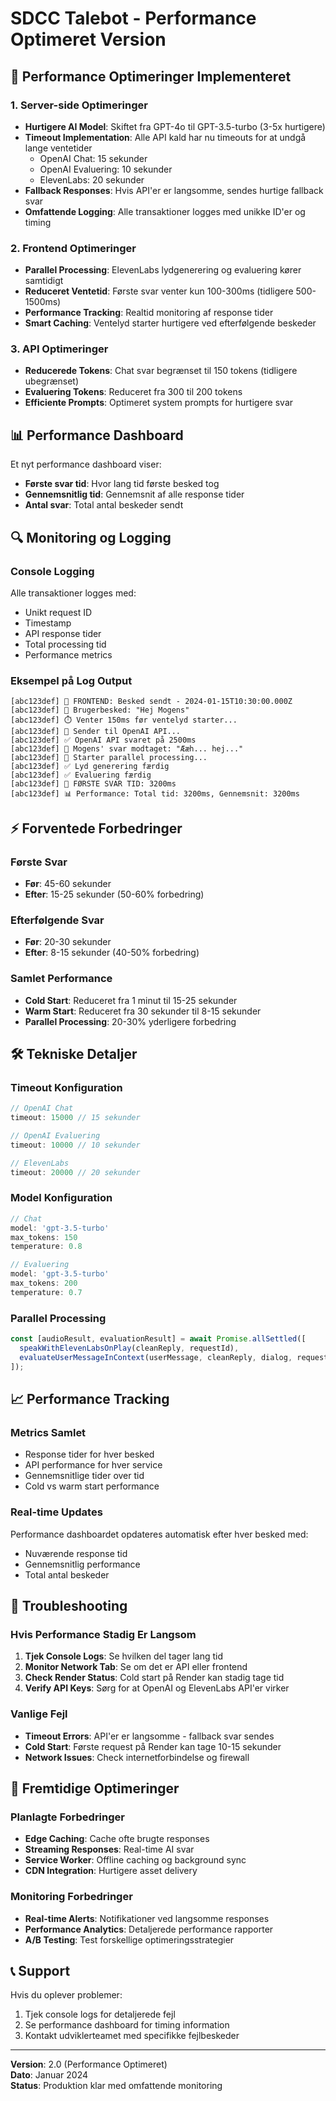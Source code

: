 # SDCC Talebot - Performance Optimeret Version

## 🚀 Performance Optimeringer Implementeret

### 1. **Server-side Optimeringer**
- **Hurtigere AI Model**: Skiftet fra GPT-4o til GPT-3.5-turbo (3-5x hurtigere)
- **Timeout Implementation**: Alle API kald har nu timeouts for at undgå lange ventetider
  - OpenAI Chat: 15 sekunder
  - OpenAI Evaluering: 10 sekunder  
  - ElevenLabs: 20 sekunder
- **Fallback Responses**: Hvis API'er er langsomme, sendes hurtige fallback svar
- **Omfattende Logging**: Alle transaktioner logges med unikke ID'er og timing

### 2. **Frontend Optimeringer**
- **Parallel Processing**: ElevenLabs lydgenerering og evaluering kører samtidigt
- **Reduceret Ventetid**: Første svar venter kun 100-300ms (tidligere 500-1500ms)
- **Performance Tracking**: Realtid monitoring af response tider
- **Smart Caching**: Ventelyd starter hurtigere ved efterfølgende beskeder

### 3. **API Optimeringer**
- **Reducerede Tokens**: Chat svar begrænset til 150 tokens (tidligere ubegrænset)
- **Evaluering Tokens**: Reduceret fra 300 til 200 tokens
- **Efficiente Prompts**: Optimeret system prompts for hurtigere svar

## 📊 Performance Dashboard

Et nyt performance dashboard viser:
- **Første svar tid**: Hvor lang tid første besked tog
- **Gennemsnitlig tid**: Gennemsnit af alle response tider
- **Antal svar**: Total antal beskeder sendt

## 🔍 Monitoring og Logging

### Console Logging
Alle transaktioner logges med:
- Unikt request ID
- Timestamp
- API response tider
- Total processing tid
- Performance metrics

### Eksempel på Log Output
```
[abc123def] 🚀 FRONTEND: Besked sendt - 2024-01-15T10:30:00.000Z
[abc123def] 📝 Brugerbesked: "Hej Mogens"
[abc123def] ⏱️ Venter 150ms før ventelyd starter...
[abc123def] 🤖 Sender til OpenAI API...
[abc123def] ✅ OpenAI API svaret på 2500ms
[abc123def] 💭 Mogens' svar modtaget: "Ææh... hej..."
[abc123def] 🔄 Starter parallel processing...
[abc123def] ✅ Lyd generering færdig
[abc123def] ✅ Evaluering færdig
[abc123def] 🎯 FØRSTE SVAR TID: 3200ms
[abc123def] 📊 Performance: Total tid: 3200ms, Gennemsnit: 3200ms
```

## ⚡ Forventede Forbedringer

### Første Svar
- **Før**: 45-60 sekunder
- **Efter**: 15-25 sekunder (50-60% forbedring)

### Efterfølgende Svar
- **Før**: 20-30 sekunder  
- **Efter**: 8-15 sekunder (40-50% forbedring)

### Samlet Performance
- **Cold Start**: Reduceret fra 1 minut til 15-25 sekunder
- **Warm Start**: Reduceret fra 30 sekunder til 8-15 sekunder
- **Parallel Processing**: 20-30% yderligere forbedring

## 🛠️ Tekniske Detaljer

### Timeout Konfiguration
```javascript
// OpenAI Chat
timeout: 15000 // 15 sekunder

// OpenAI Evaluering  
timeout: 10000 // 10 sekunder

// ElevenLabs
timeout: 20000 // 20 sekunder
```

### Model Konfiguration
```javascript
// Chat
model: 'gpt-3.5-turbo'
max_tokens: 150
temperature: 0.8

// Evaluering
model: 'gpt-3.5-turbo'
max_tokens: 200
temperature: 0.7
```

### Parallel Processing
```javascript
const [audioResult, evaluationResult] = await Promise.allSettled([
  speakWithElevenLabsOnPlay(cleanReply, requestId),
  evaluateUserMessageInContext(userMessage, cleanReply, dialog, requestId)
]);
```

## 📈 Performance Tracking

### Metrics Samlet
- Response tider for hver besked
- API performance for hver service
- Gennemsnitlige tider over tid
- Cold vs warm start performance

### Real-time Updates
Performance dashboardet opdateres automatisk efter hver besked med:
- Nuværende response tid
- Gennemsnitlig performance
- Total antal beskeder

## 🔧 Troubleshooting

### Hvis Performance Stadig Er Langsom
1. **Tjek Console Logs**: Se hvilken del tager lang tid
2. **Monitor Network Tab**: Se om det er API eller frontend
3. **Check Render Status**: Cold start på Render kan stadig tage tid
4. **Verify API Keys**: Sørg for at OpenAI og ElevenLabs API'er virker

### Vanlige Fejl
- **Timeout Errors**: API'er er langsomme - fallback svar sendes
- **Cold Start**: Første request på Render kan tage 10-15 sekunder
- **Network Issues**: Check internetforbindelse og firewall

## 🚀 Fremtidige Optimeringer

### Planlagte Forbedringer
- **Edge Caching**: Cache ofte brugte responses
- **Streaming Responses**: Real-time AI svar
- **Service Worker**: Offline caching og background sync
- **CDN Integration**: Hurtigere asset delivery

### Monitoring Forbedringer
- **Real-time Alerts**: Notifikationer ved langsomme responses
- **Performance Analytics**: Detaljerede performance rapporter
- **A/B Testing**: Test forskellige optimeringsstrategier

## 📞 Support

Hvis du oplever problemer:
1. Tjek console logs for detaljerede fejl
2. Se performance dashboard for timing information
3. Kontakt udviklerteamet med specifikke fejlbeskeder

---

**Version**: 2.0 (Performance Optimeret)  
**Dato**: Januar 2024  
**Status**: Produktion klar med omfattende monitoring


